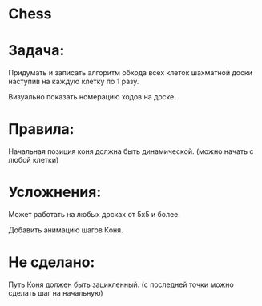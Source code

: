 # Chess

# Задача:

Придумать и записать алгоритм обхода всех клеток шахматной доски 
наступив на каждую клетку по 1 разу.

Визуально показать номерацию ходов на доске.


# Правила:

Начальная позиция коня должна быть динамической. 
(можно начать с любой клетки)


# Усложнения:

Может работать на любых досках от 5х5 и более.

Добавить анимацию шагов Коня.


# Не сделано:

Путь Коня должен быть зацикленный. (с последней 
точки можно сделать шаг на начальную)

